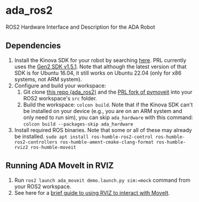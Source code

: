# ada_ros2
ROS2 Hardware Interface and Description for the ADA Robot

## Dependencies
1. Install the Kinova SDK for your robot by searching [here](https://www.kinovarobotics.com/resources?r=79301&s). PRL currently uses the [Gen2 SDK v1.5.1](https://drive.google.com/file/d/1UEQAow0XLcVcPCeQfHK9ERBihOCclkJ9/view). Note that although the latest version of that SDK is for Ubuntu 16.04, it still works on Ubuntu 22.04 (only for x86 systems, not ARM system). 
2. Configure and build your workspace:
    1. Git clone [this repo (ada_ros2)](https://github.com/personalrobotics/ada_ros2) and the [PRL fork of pymoveit](https://github.com/personalrobotics/pymoveit2) into your ROS2 workspace's `src` folder. 
    2. Build the workspace: `colcon build`. Note that if the Kinova SDK can't be installed on your device (e.g., you are on an ARM system and only need to run sim), you can skip `ada_hardware` with this command: `colcon build --packages-skip ada_hardware` 
3. Install required ROS binaries. Note that some or all of these may already be installed. `sudo apt install ros-humble-ros2-control ros-humble-ros2-controllers ros-humble-ament-cmake-clang-format ros-humble-rviz2 ros-humble-moveit`

## Running ADA MoveIt in RVIZ
1. Run `ros2 launch ada_moveit demo.launch.py sim:=mock` command from your ROS2 workspace.
2. See here for a [brief guide to using RVIZ to interact with MoveIt](https://moveit.picknik.ai/humble/doc/tutorials/quickstart_in_rviz/quickstart_in_rviz_tutorial.html).
